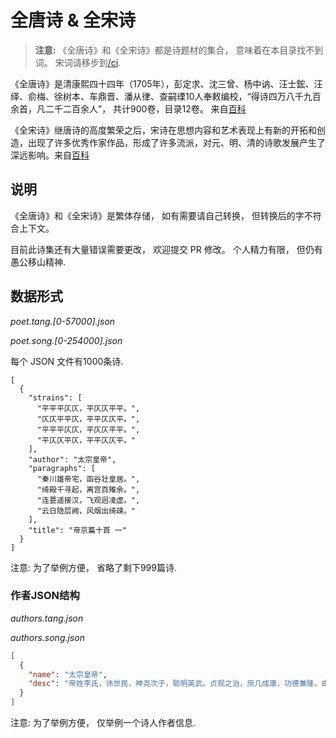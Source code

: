 全唐诗 & 全宋诗
===============

> **注意:** 《全唐诗》和《全宋诗》都是诗题材的集合， 意味着在本目录找不到词。 宋词请移步到[/ci](https://github.com/chinese-poetry/chinese-poetry/tree/master/ci).


《全唐诗》是清康熙四十四年（1705年），彭定求、沈三曾、杨中讷、汪士鋐、汪绎、俞梅、徐树本、车鼎晋、潘从律、查嗣瑮10人奉敕编校，“得诗四万八千九百余首，凡二千二百余人”， 共计900卷，目录12卷。 来自[百科](https://baike.baidu.com/item/%E5%85%A8%E5%94%90%E8%AF%97)

《全宋诗》继唐诗的高度繁荣之后，宋诗在思想内容和艺术表现上有新的开拓和创造，出现了许多优秀作家作品，形成了许多流派，对元、明、清的诗歌发展产生了深远影响。来自[百科](https://baike.baidu.com/item/%E5%85%A8%E5%AE%8B%E8%AF%97)


## 说明

《全唐诗》和《全宋诗》是繁体存储， 如有需要请自己转换， 但转换后的字不符合上下文。

目前此诗集还有大量错误需要更改， 欢迎提交 PR 修改。 个人精力有限， 但仍有愚公移山精神.

## 数据形式

*poet.tang.[0-57000].json*

*poet.song.[0-254000].json*

每个 JSON 文件有1000条诗.

```text
[
  {
    "strains": [
      "平平平仄仄，平仄仄平平。",
      "仄仄平平仄，平平仄仄平。",
      "平平平仄仄，平仄仄平平。",
      "平仄仄平仄，平平仄仄平。"
    ],
    "author": "太宗皇帝",
    "paragraphs": [
      "秦川雄帝宅，函谷壮皇居。",
      "绮殿千寻起，离宫百雉余。",
      "连甍遥接汉，飞观迥凌虚。",
      "云日隐层阙，风烟出绮疎。"
    ],
    "title": "帝京篇十首 一"
  }
]
```

注意: 为了举例方便， 省略了剩下999篇诗.

### 作者JSON结构

*authors.tang.json*

*authors.song.json*

```json
[
  {
    "name": "太宗皇帝",
    "desc": "帝姓李氏，讳世民，神尧次子，聪明英武。贞观之治，庶几成康，功德兼隆。由汉以来，未之有也。而锐情经术，初建秦邸，即开文学馆，召名儒十八人为学士。既即位，殿左置弘文馆，悉引内学士，番宿更休。听朝之间，则与讨论典籍，杂以文咏。或日昃夜艾，未尝少怠。诗笔草隶，卓越前古。至于天文秀发，沈丽高朗，有唐三百年风雅之盛，帝实有以启之焉。在位二十四年，谥曰文。集四十卷。馆阁书目，诗一卷，六十九首。今编诗一卷。"
  }
]
```

注意: 为了举例方便， 仅举例一个诗人作者信息.
